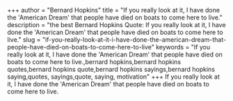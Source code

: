 +++
author = "Bernard Hopkins"
title = "If you really look at it, I have done the 'American Dream' that people have died on boats to come here to live."
description = "the best Bernard Hopkins Quote: If you really look at it, I have done the 'American Dream' that people have died on boats to come here to live."
slug = "if-you-really-look-at-it-i-have-done-the-american-dream-that-people-have-died-on-boats-to-come-here-to-live"
keywords = "If you really look at it, I have done the 'American Dream' that people have died on boats to come here to live.,bernard hopkins,bernard hopkins quotes,bernard hopkins quote,bernard hopkins sayings,bernard hopkins saying,quotes, sayings,quote, saying, motivation"
+++
If you really look at it, I have done the 'American Dream' that people have died on boats to come here to live.
